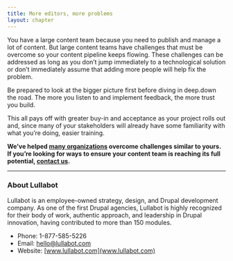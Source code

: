 ```yaml
---
title: More editors, more problems
layout: chapter
---
```

You have a large content team because you need to publish and manage a lot
of content. But large content teams have challenges that must be overcome
so your content pipeline keeps flowing. These challenges can be addressed
as long as you don’t jump immediately to a technological solution or don’t
immediately assume that adding more people will help fix the problem.

Be prepared to look at the bigger picture first before diving in deep.down the
road. The more you listen to and implement feedback, the more trust you
build.

This all pays off with greater buy-in and acceptance as your project rolls out
and, since many of your stakeholders will already have some familiarity with
what you’re doing, easier training.

**We’ve helped [many organizations](https://www.lullabot.com/our-work) overcome challenges similar to yours.
If you’re looking for ways to ensure your content team is reaching its full
potential, [contact us](https://lullabot.com/contact).**

---

### About Lullabot

Lullabot is an employee-owned strategy, design, and Drupal development
company. As one of the first Drupal agencies, Lullabot is highly recognized
for their body of work, authentic approach, and leadership in Drupal
innovation, having contributed to more than 150 modules.

- Phone: 1-877-585-5226
- Email: [hello@lullabot.com](email:hello@lullabot.com)
- Website: [www.lullabot.com](www.lullabot.com)
